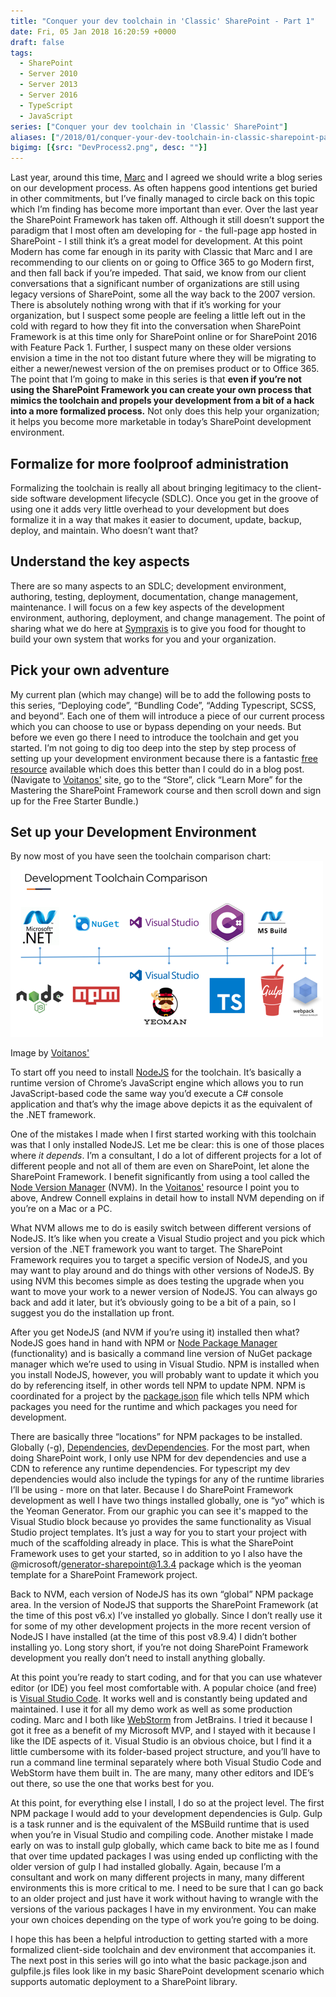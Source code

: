 ```yaml
---
title: "Conquer your dev toolchain in 'Classic' SharePoint - Part 1"
date: Fri, 05 Jan 2018 16:20:59 +0000
draft: false
tags: 
  - SharePoint
  - Server 2010
  - Server 2013
  - Server 2016
  - TypeScript
  - JavaScript
series: ["Conquer your dev toolchain in 'Classic' SharePoint"]
aliases: ["/2018/01/conquer-your-dev-toolchain-in-classic-sharepoint-part-1"]
bigimg: [{src: "DevProcess2.png", desc: ""}]
---
```


Last year, around this time, [Marc](http://sympmarc.com/) and I agreed we should write a blog series on our development process. As often happens good intentions get buried in other commitments, but I’ve finally managed to circle back on this topic which I’m finding has become more important than ever. Over the last year the SharePoint Framework has taken off. Although it still doesn’t support the paradigm that I most often am developing for - the full-page app hosted in SharePoint - I still think it’s a great model for development. At this point Modern has come far enough in its parity with Classic that Marc and I are recommending to our clients on or going to Office 365 to go Modern first, and then fall back if you’re impeded. That said, we know from our client conversations that a significant number of organizations are still using legacy versions of SharePoint, some all the way back to the 2007 version. There is absolutely nothing wrong with that if it’s working for your organization, but I suspect some people are feeling a little left out in the cold with regard to how they fit into the conversation when SharePoint Framework is at this time only for SharePoint online or for SharePoint 2016 with Feature Pack 1. Further, I suspect many on these older versions envision a time in the not too distant future where they will be migrating to either a newer/newest version of the on premises product or to Office 365. The point that I’m going to make in this series is that **even if you’re not using the SharePoint Framework you can create your own process that mimics the toolchain and propels your development from a bit of a hack into a more formalized process.** Not only does this help your organization; it helps you become more marketable in today’s SharePoint development environment.

## Formalize for more foolproof administration

Formalizing the toolchain is really all about bringing legitimacy to the client-side software development lifecycle (SDLC). Once you get in the groove of using one it adds very little overhead to your development but does formalize it in a way that makes it easier to document, update, backup, deploy, and maintain. Who doesn’t want that?

## Understand the key aspects

There are so many aspects to an SDLC; development environment, authoring, testing, deployment, documentation, change management, maintenance. I will focus on a few key aspects of the development environment, authoring, deployment, and change management. The point of sharing what we do here at [Sympraxis](http://sympraxisconsulting.com/) is to give you food for thought to build your own system that works for you and your organization.

## Pick your own adventure

My current plan (which may change) will be to add the following posts to this series, “Deploying code”, “Bundling Code”, “Adding Typescript, SCSS, and beyond”. Each one of them will introduce a piece of our current process which you can choose to use or bypass depending on your needs. But before we even go there I need to introduce the toolchain and get you started. I’m not going to dig too deep into the step by step process of setting up your development environment because there is a fantastic [free resource](http://bit.ly/2D1Jkob) available which does this better than I could do in a blog post. (Navigate to [Voitanos'](http://bit.ly/2D1Jkob) site, go to the “Store”, click “Learn More” for the Mastering the SharePoint Framework course and then scroll down and sign up for the Free Starter Bundle.)

## Set up your Development Environment

By now most of you have seen the toolchain comparison chart: ![Toolchain](Toolchain.png)

Image by [Voitanos'](http://bit.ly/2D1Jkob)

To start off you need to install [NodeJS](https://nodejs.org/en/) for the toolchain. It’s basically a runtime version of Chrome’s JavaScript engine which allows you to run JavaScript-based code the same way you’d execute a C# console application and that’s why the image above depicts it as the equivalent of the .NET framework.

One of the mistakes I made when I first started working with this toolchain was that I only installed NodeJS. Let me be clear: this is one of those places where _it depends_. I’m a consultant, I do a lot of different projects for a lot of different people and not all of them are even on SharePoint, let alone the SharePoint Framework. I benefit significantly from using a tool called the [Node Version Manager](https://github.com/creationix/nvm/blob/master/README.md) (NVM). In the [Voitanos'](http://bit.ly/2D1Jkob) resource I point you to above, Andrew Connell explains in detail how to install NVM depending on if you’re on a Mac or a PC.

What NVM allows me to do is easily switch between different versions of NodeJS. It’s like when you create a Visual Studio project and you pick which version of the .NET framework you want to target. The SharePoint Framework requires you to target a specific version of NodeJS, and you may want to play around and do things with other versions of NodeJS. By using NVM this becomes simple as does testing the upgrade when you want to move your work to a newer version of NodeJS. You can always go back and add it later, but it’s obviously going to be a bit of a pain, so I suggest you do the installation up front.

After you get NodeJS (and NVM if you’re using it) installed then what? NodeJS goes hand in hand with NPM or [Node Package Manager](https://www.npmjs.com/) (functionality) and is basically a command line version of NuGet package manager which we’re used to using in Visual Studio. NPM is installed when you install NodeJS, however, you will probably want to update it which you do by referencing itself, in other words tell NPM to update NPM. NPM is coordinated for a project by the [package.json](https://docs.npmjs.com/files/package.json) file which tells NPM which packages you need for the runtime and which packages you need for development.

There are basically three “locations” for NPM packages to be installed. Globally (-g), [Dependencies](https://docs.npmjs.com/files/package.json#dependencies), [devDependencies](https://docs.npmjs.com/files/package.json#devdependencies). For the most part, when doing SharePoint work, I only use NPM for dev dependencies and use a CDN to reference any runtime dependencies. For typescript my dev dependencies would also include the typings for any of the runtime libraries I’ll be using - more on that later. Because I do SharePoint Framework development as well I have two things installed globally, one is “yo” which is the Yeoman Generator. From our graphic you can see it's mapped to the Visual Studio block because yo provides the same functionality as Visual Studio project templates. It’s just a way for you to start your project with much of the scaffolding already in place. This is what the SharePoint Framework uses to get your started, so in addition to yo I also have the @microsoft/generator-sharepoint@1.3.4 package which is the yeoman template for a SharePoint Framework project.

Back to NVM, each version of NodeJS has its own “global” NPM package area. In the version of NodeJS that supports the SharePoint Framework (at the time of this post v6.x) I’ve installed yo globally. Since I don’t really use it for some of my other development projects in the more recent version of NodeJS I have installed (at the time of this post v8.9.4) I didn’t bother installing yo. Long story short, if you’re not doing SharePoint Framework development you really don’t need to install anything globally.

At this point you’re ready to start coding, and for that you can use whatever editor (or IDE) you feel most comfortable with. A popular choice (and free) is [Visual Studio Code](https://code.visualstudio.com/). It works well and is constantly being updated and maintained. I use it for all my demo work as well as some production coding. Marc and I both like [WebStorm](https://www.jetbrains.com/webstorm/) from JetBrains. I tried it because I got it free as a benefit of my Microsoft MVP, and I stayed with it because I like the IDE aspects of it. Visual Studio is an obvious choice, but I find it a little cumbersome with its folder-based project structure, and you’ll have to run a command line terminal separately where both Visual Studio Code and WebStorm have them built in. The are many, many other editors and IDE’s out there, so use the one that works best for you.

At this point, for everything else I install, I do so at the project level. The first NPM package I would add to your development dependencies is Gulp. Gulp is a task runner and is the equivalent of the MSBuild runtime that is used when you’re in Visual Studio and compiling code. Another mistake I made early on was to install gulp globally, which came back to bite me as I found that over time updated packages I was using ended up conflicting with the older version of gulp I had installed globally. Again, because I’m a consultant and work on many different projects in many, many different environments this is more critical to me. I need to be sure that I can go back to an older project and just have it work without having to wrangle with the versions of the various packages I have in my environment. You can make your own choices depending on the type of work you’re going to be doing.

I hope this has been a helpful introduction to getting started with a more formalized client-side toolchain and dev environment that accompanies it. The next post in this series will go into what the basic package.json and gulpfile.js files look like in my basic SharePoint development scenario which supports automatic deployment to a SharePoint library.
